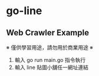 # go-line
Web Crawler Example
--------------------------------
※ 僅供學習用途，請勿用於商業用途 ※

1. 輸入 go run main.go 指令執行
2. 輸入 line 貼圖小舖任一網址連結
